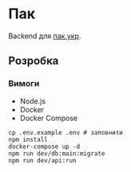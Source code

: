 # Пак

Backend для [пак.укр](https://пак.укр).

## Розробка

### Вимоги

- Node.js
- Docker
- Docker Compose

```shell
cp .env.example .env # заповнити
npm install
docker-compose up -d
npm run dev/db:main:migrate
npm run dev/api:run
```